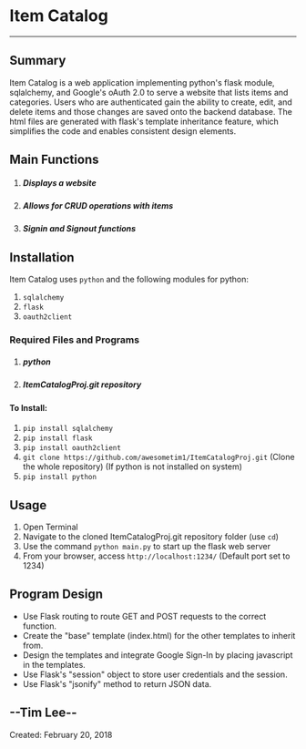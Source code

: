 # Item Catalog
---
## Summary

Item Catalog is a web application implementing python's flask module, sqlalchemy, and Google's oAuth 2.0 to serve a website that lists items and categories. Users who are authenticated gain the ability to create, edit, and delete items and those changes are saved onto the backend database. The html files are generated with flask's template inheritance feature, which simplifies the code and enables consistent design elements.

## Main Functions

1. ##### Displays a website

2. ##### Allows for CRUD operations with items

3. ##### Signin and Signout functions

## Installation 

Item Catalog uses `python` and the following modules for python:
1. `sqlalchemy`
2. `flask`
3. `oauth2client`

### Required Files and Programs
1. ##### python
2. ##### ItemCatalogProj.git repository

#### To Install:
1. `pip install sqlalchemy`
2. `pip install flask`
3. `pip install oauth2client`
4. `git clone https://github.com/awesometim1/ItemCatalogProj.git` (Clone the whole repository)
(If python is not installed on system)
5. `pip install python`

## Usage 

1. Open Terminal
2. Navigate to the cloned ItemCatalogProj.git repository folder (use `cd`)
6. Use the command `python main.py` to start up the flask web server
7. From your browser, access `http://localhost:1234/` (Default port set to 1234)

## Program Design 

- Use Flask routing to route GET and POST requests to the correct function.
- Create the "base" template (index.html) for the other templates to inherit from.
- Design the templates and integrate Google Sign-In by placing javascript in the templates.
- Use Flask's "session" object to store user credentials and the session.
- Use Flask's "jsonify" method to return JSON data.


## --Tim Lee--

Created: February 20, 2018


